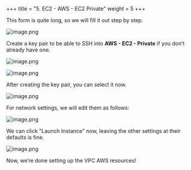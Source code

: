 +++
title = "5. EC2 - AWS - EC2 Private"
weight = 5
+++


This form is quite long, so we will fill it out step by step.


![image.png](/images/003-iii-setup-vpc-aws-resources/12-122842-image.png)


Create a key pair to be able to SSH into **AWS - EC2 - Private** if you don’t already have one.


![image.png](/images/003-iii-setup-vpc-aws-resources/12-197059-image.png)


![image.png](/images/003-iii-setup-vpc-aws-resources/12-280837-image.png)


After creating the key pair, you can select it now.


![image.png](/images/003-iii-setup-vpc-aws-resources/12-797503-image.png)


For network settings, we will edit them as follows:


![image.png](/images/003-iii-setup-vpc-aws-resources/12-179236-image.png)


We can click "Launch Instance" now, leaving the other settings at their defaults is fine.


![image.png](/images/003-iii-setup-vpc-aws-resources/12-813965-image.png)


Now, we’re done setting up the VPC AWS resources!


